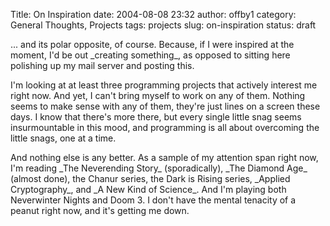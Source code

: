 Title: On Inspiration
date: 2004-08-08 23:32
author: offby1
category: General Thoughts, Projects
tags: projects
slug: on-inspiration
status: draft

\... and its polar opposite, of course. Because, if I were inspired at the moment, I'd be out \_creating something\_, as opposed to sitting here polishing up my mail server and posting this.

I'm looking at at least three programming projects that actively interest me right now. And yet, I can't bring myself to work on any of them. Nothing seems to make sense with any of them, they're just lines on a screen these days. I know that there's more there, but every single little snag seems insurmountable in this mood, and programming is all about overcoming the little snags, one at a time.

And nothing else is any better. As a sample of my attention span right now, I'm reading \_The Neverending Story\_ (sporadically), \_The Diamond Age\_ (almost done), the Chanur series, the Dark is Rising series, \_Applied Cryptography\_, and \_A New Kind of Science\_. And I'm playing both Neverwinter Nights and Doom 3. I don't have the mental tenacity of a peanut right now, and it's getting me down.
